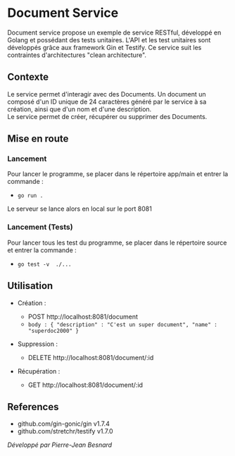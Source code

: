 
# Document Service

Document service propose un exemple de service RESTful, développé en Golang et possédant des tests unitaires.   L'API et les test unitaires sont développés grâce aux framework Gin et Testify. Ce service suit les contraintes d'architectures "clean architecture".

## Contexte
Le service permet d'interagir avec des Documents.
Un document un composé d'un ID unique de 24 caractères généré par le service à sa création, ainsi que d'un nom et d'une description.  
Le service permet de créer, récupérer ou supprimer des Documents.

## Mise en route
### Lancement
Pour lancer le programme, se placer dans le répertoire app/main et entrer la commande :
- `go run .`

Le serveur se lance alors en local sur le port 8081

### Lancement (Tests)
Pour lancer tous les test du programme, se placer dans le répertoire source et entrer la commande :
- `go test -v  ./...`

## Utilisation
- Création :
    - POST http://localhost:8081/document
    - `body : {
      "description" : "C'est un super document",
      "name" : "superdoc2000"
      }`

- Suppression :
    - DELETE http://localhost:8081/document/:id

- Récupération :
    -  GET http://localhost:8081/document/:id

## References
- github.com/gin-gonic/gin v1.7.4
- github.com/stretchr/testify v1.7.0


*Développé par Pierre-Jean Besnard*
